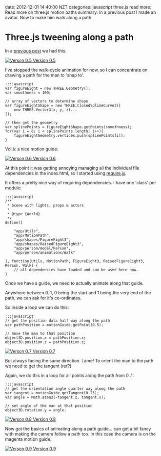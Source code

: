 date: 2012-12-01 14:40:00 NZT
categories: javascript three.js
read more: Read more on three.js motion paths
summary: In a previous post I made an avatar. Now to make him walk along a path.


# Three.js tweening along a path

In a [previous post][walk-cycle] we had this.

[walk-cycle]: threejs-greensock-walk-cycle-animation

<a href="walk-cycle/0.5" class="image" title="Verson 0.5" target="_blank">
  <img src="/attachments/walk-cycle/0.5.png" alt="Verson 0.5" />
</a>
<a href="walk-cycle/0.5" title="Verson 0.5" target="_blank">Version 0.5</a>

I've stopped the walk-cycle animation for now, so I can concentrate on drawing a path for the man to 'snap to'.

	:::javascript
	var figureEight = new THREE.Geometry();
	var smoothness = 100;

	// array of vectors to determine shape
	var figureEightShape = new THREE.ClosedSplineCurve3([
		new THREE.Vector3(x, y, z)...
	]);

	// then get the geometry
	var splinePoints = figureEightShape.getPoints(smoothness);
	for(var i = 0; i < splinePoints.length; i++){
	    figureEightGeometry.vertices.push(splinePoints[i]);
	}

Voilà: a nice motion guide:

<a href="walk-cycle/0.6" class="image" title="Verson 0.6" target="_blank">
  <img src="/attachments/walk-cycle/0.6.png" alt="Verson 0.6" />
</a>
<a href="walk-cycle/0.6" title="Verson 0.6" target="_blank">Version 0.6</a>

At this point it was getting annoying managing all the individual file dependencies in the index.html, so I started using [require.js][require.js].

It offers a pretty nice way of requiring dependencies. I have one 'class' per module:

	:::javascript
	/**
	 * Scene with lights, props & actors
	 *
	 * @type {World}
	 */
	define([

		"app/Utils",
		"app/MotionPath",
		"app/shapes/FigureEight3",
		"app/shapes/RaisedFigureEight3",
		"app/person/model/Person",
		"app/person/animations/Walk"

	], function(Utils, MotionPath, FigureEight3, RaisedFigureEight3, Person, Walk) {
		// all dependencies have loaded and can be used here now.
	}

[require.js]: http://requirejs.org/

Once we have a guide, we need to actually animate along that guide.

Anywhere between 0..1, 0 being the start and 1 being the very end of the path,
we can ask for it's co-ordinates.

So inside a loop we can do this:

	:::javascript
	// get the position data half way along the path
	var pathPosition = motionGuide.getPoint(0.5);
				
	// move the man to that position
	object3D.position.x = pathPosition.x;
	object3D.position.z = pathPosition.z;


<a href="walk-cycle/0.7" class="image" title="Verson 0.7" target="_blank">
  <img src="/attachments/walk-cycle/0.7.png" alt="Verson 0.7" />
</a>
<a href="walk-cycle/0.7" title="Verson 0.7" target="_blank">Version 0.7</a>

But always facing the same direction. Lame! To orient the man to the path we need to get the tangent (ref?)

Again, we do this in a loop for all points along the path from 0..1:

	:::javascript
	// get the orientation angle quarter way along the path
	var tangent = motionGuide.getTangent(0.25);
	var angle = Math.atan2(-tangent.z, tangent.x);

	// set angle of the man at that position
	object3D.rotation.y = angle;


<a href="walk-cycle/0.8" class="image" title="Verson 0.8" target="_blank">
  <img src="/attachments/walk-cycle/0.8.png" alt="Verson 0.8" />
</a>
<a href="walk-cycle/0.8" title="Verson 0.8" target="_blank">Version 0.8</a>

Now got the basics of animating along a path guide... can get a bit fancy with making the camera follow a path too.
In this case the camera is on the magenta motion guide.

<a href="walk-cycle/0.9" class="image" title="Verson 0.9" target="_blank">
  <img src="/attachments/walk-cycle/0.9.png" alt="Verson 0.9" />
</a>
<a href="walk-cycle/0.9" title="Verson 0.9" target="_blank">Version 0.9</a>

